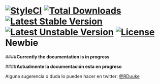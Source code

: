 [![StyleCI](https://styleci.io/repos/48806051/shield)](https://styleci.io/repos/48806051)
[![Total Downloads](https://poser.pugx.org/rduuke/newbie/d/total.svg)](https://packagist.org/packages/rduuke/newbie)
[![Latest Stable Version](https://poser.pugx.org/rduuke/newbie/v/stable.svg)](https://packagist.org/packages/rduuke/newbie)
[![Latest Unstable Version](https://poser.pugx.org/rduuke/newbie/v/unstable.svg)](https://packagist.org/packages/rduuke/newbie)
[![License](https://poser.pugx.org/rduuke/newbie/license.svg)](https://packagist.org/packages/rduuke/newbie)
**Newbie**
============
####**Currently the documentation is in progress**

####**Actualmente la documentación esta en progreso**

Alguna sugerencia o duda lo pueden hacer en  twitter: [@RDuuke](http://www.twitter.com/rduuke)
